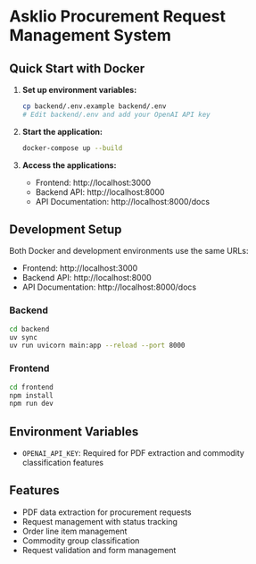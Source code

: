 # Asklio Procurement Request Management System

## Quick Start with Docker

1. **Set up environment variables:**
   ```bash
   cp backend/.env.example backend/.env
   # Edit backend/.env and add your OpenAI API key
   ```

2. **Start the application:**
   ```bash
   docker-compose up --build
   ```

3. **Access the applications:**
   - Frontend: http://localhost:3000
   - Backend API: http://localhost:8000
   - API Documentation: http://localhost:8000/docs

## Development Setup

Both Docker and development environments use the same URLs:
- Frontend: http://localhost:3000
- Backend API: http://localhost:8000
- API Documentation: http://localhost:8000/docs

### Backend
```bash
cd backend
uv sync
uv run uvicorn main:app --reload --port 8000
```

### Frontend
```bash
cd frontend
npm install
npm run dev
```

## Environment Variables

- `OPENAI_API_KEY`: Required for PDF extraction and commodity classification features

## Features

- PDF data extraction for procurement requests
- Request management with status tracking
- Order line item management
- Commodity group classification
- Request validation and form management